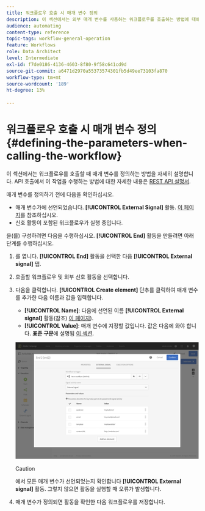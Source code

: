 ```yaml
---
title: 워크플로우 호출 시 매개 변수 정의
description: 이 섹션에서는 외부 매개 변수를 사용하는 워크플로우를 호출하는 방법에 대해 자세히 설명합니다.
audience: automating
content-type: reference
topic-tags: workflow-general-operation
feature: Workflows
role: Data Architect
level: Intermediate
exl-id: f7de0186-4136-4603-8f80-9f58c641cd9d
source-git-commit: a6471d2970a55373574301fb5d49ee73103fa870
workflow-type: tm+mt
source-wordcount: '189'
ht-degree: 13%

---
```


# 워크플로우 호출 시 매개 변수 정의 {#defining-the-parameters-when-calling-the-workflow}

이 섹션에서는 워크플로우를 호출할 때 매개 변수를 정의하는 방법을 자세히 설명합니다. API 호출에서 이 작업을 수행하는 방법에 대한 자세한 내용은 [REST API 설명서](../../api/using/triggering-a-signal-activity.md).

매개 변수를 정의하기 전에 다음을 확인하십시오.

* 매개 변수가에 선언되었습니다. **[!UICONTROL External Signal]** 활동. [이 페이지](../../automating/using/declaring-parameters-external-signal.md)를 참조하십시오.
* 신호 활동이 포함된 워크플로우가 실행 중입니다.

을(를) 구성하려면 다음을 수행하십시오. **[!UICONTROL End]** 활동을 만들려면 아래 단계를 수행하십시오.

1. 를 엽니다. **[!UICONTROL End]** 활동을 선택한 다음 **[!UICONTROL External signal]** 탭.
1. 호출할 워크플로우 및 외부 신호 활동을 선택합니다.
1. 다음을 클릭합니다. **[!UICONTROL Create element]** 단추를 클릭하여 매개 변수를 추가한 다음 이름과 값을 입력합니다.

   * **[!UICONTROL Name]**: 다음에 선언된 이름 **[!UICONTROL External signal]** 활동(참조) [이 페이지](../../automating/using/declaring-parameters-external-signal.md)).
   * **[!UICONTROL Value]**: 매개 변수에 지정할 값입니다. 값은 다음에 와야 합니다. **표준 구문**&#x200B;에 설명됨 [이 섹션](../../automating/using/advanced-expression-editing.md#standard-syntax).

   ![](assets/extsignal_definingparameters_2.png)

   >[!CAUTION]
   >
   >에서 모든 매개 변수가 선언되었는지 확인합니다 **[!UICONTROL External signal]** 활동. 그렇지 않으면 활동을 실행할 때 오류가 발생합니다.

1. 매개 변수가 정의되면 활동을 확인한 다음 워크플로우를 저장합니다.
